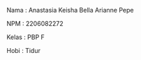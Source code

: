 Nama    : Anastasia Keisha Bella Arianne Pepe

NPM     : 2206082272

Kelas   : PBP F

Hobi    : Tidur
